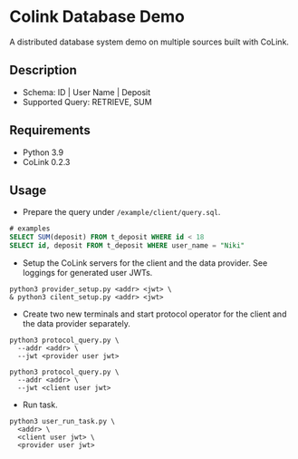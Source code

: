 # Colink Database Demo

A distributed database system demo on multiple sources built with CoLink.

## Description

+ Schema: ID | User Name | Deposit
+ Supported Query: RETRIEVE, SUM

## Requirements

+ Python 3.9
+ CoLink 0.2.3

## Usage

+ Prepare the query under `/example/client/query.sql`.

```sql
# examples
SELECT SUM(deposit) FROM t_deposit WHERE id < 18
SELECT id, deposit FROM t_deposit WHERE user_name = "Niki"
```

+ Setup the CoLink servers for the client and the data provider. See loggings for generated user JWTs.

```shell
python3 provider_setup.py <addr> <jwt> \
& python3 cilent_setup.py <addr> <jwt>
```

+ Create two new terminals and start protocol operator for the client and the data provider separately.

```shell
python3 protocol_query.py \
  --addr <addr> \
  --jwt <provider user jwt>
```

```shell
python3 protocol_query.py \
  --addr <addr> \
  --jwt <client user jwt>
```

+ Run task.

```shell
python3 user_run_task.py \
  <addr> \
  <client user jwt> \
  <provider user jwt>
```

